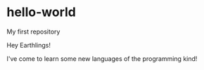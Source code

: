 # hello-world
My first repository

Hey Earthlings!

I've come to learn some new languages of the programming kind!

